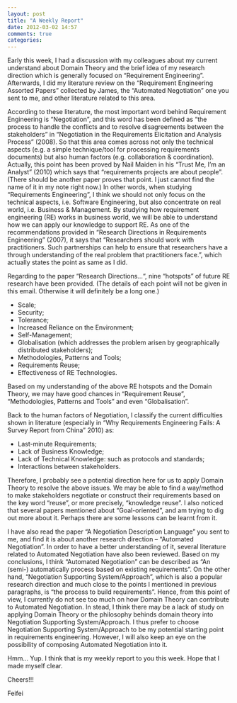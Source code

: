 ```yaml
---
layout: post
title: "A Weekly Report"
date: 2012-03-02 14:57
comments: true
categories: 
---
```

Early this week, I had a discussion with my colleagues about my current understand about Domain Theory and the brief idea of my research direction which is generally focused on “Requirement Engineering”. Afterwards, I did my literature review on the “Requirement Engineering Assorted Papers” collected by James, the “Automated Negotiation” one you sent to me, and other literature related to this area.

<!--more-->
According to these literature, the most important word behind Requirement Engineering is “Negotiation”, and this word has been defined as “the process to handle the conflicts and to resolve disagreements between the stakeholders” in “Negotiation in the Requirements Elicitation and Analysis Process” (2008). So that this area comes across not only the technical aspects (e.g. a simple technique/tool for processing requirements documents) but also human factors (e.g. collaboration & coordination). Actually, this point has been proved by Nail Maiden in his “Trust Me, I’m an Analyst” (2010) which says that “requirements projects are about people”. (There should be another paper proves that point. I just cannot find the name of it in my note right now.) In other words, when studying “Requirements Engineering”, I think we should not only focus on the technical aspects, i.e. Software Engineering, but also concentrate on real world, i.e. Business & Management. By studying how requirement engineering (RE) works in business world, we will be able to understand how we can apply our knowledge to support RE. As one of the recommendations provided in “Research Directions in Requirements Engineering” (2007), it says that “Researchers should work with practitioners. Such partnerships can help to ensure that researchers have a through understanding of the real problem that practitioners face.”, which actually states the point as same as I did.

Regarding to the paper “Research Directions…“, nine “hotspots” of future RE research have been provided. (The details of each point will not be given in this email. Otherwise it will definitely be a long one.)

- Scale;
- Security; 
- Tolerance;
- Increased Reliance on the Environment;
- Self-Management; 
- Globalisation (which addresses the problem arisen by geographically distributed stakeholders); 
- Methodologies, Patterns and Tools;
- Requirements Reuse;
- Effectiveness of RE Technologies.

Based on my understanding of the above RE hotspots and the Domain Theory, we may have good chances in “Requirement Reuse”, “Methodologies, Patterns and Tools” and even “Globalisation”.

Back to the human factors of Negotiation, I classify the current difficulties shown in literature (especially in “Why Requirements Engineering Fails: A Survey Report from China” 2010) as:

- Last-minute Requirements;
- Lack of Business Knowledge;
- Lack of Technical Knowledge: such as protocols and standards;
- Interactions between stakeholders.

Therefore, I probably see a potential direction here for us to apply Domain Theory to resolve the above issues. We may be able to find a way/method to make stakeholders negotiate or construct their requirements based on the key word “reuse”, or more precisely, “knowledge reuse”. I also noticed that several papers mentioned about “Goal-oriented”, and am trying to dig out more about it. Perhaps there are some lessons can be learnt from it.

I have also read the paper “A Negotiation Description Language” you sent to me, and find it is about another research direction – “Automated Negotiation”. In order to have a better understanding of it, several literature related to Automated Negotiation have also been reviewed. Based on my conclusions, I think “Automated Negotiation” can be described as “An (semi-) automatically process based on existing requirements”. On the other hand, “Negotiation Supporting System/Approach”, which is also a popular research direction and much close to the points I mentioned in previous paragraphs, is “the process to build requirements”. Hence, from this point of view, I currently do not see too much on how Domain Theory can contribute to Automated Negotiation. In stead, I think there may be a lack of study on applying Domain Theory or the philosophy behinds domain theory into Negotiation Supporting System/Approach. I thus prefer to choose Negotiation Supporting System/Approach to be my potential starting point in requirements engineering. However, I will also keep an eye on the possibility of composing Automated Negotiation into it. 

Hmm… Yup. I think that is my weekly report to you this week. Hope that I made myself clear. 

Cheers!!!

Feifei

